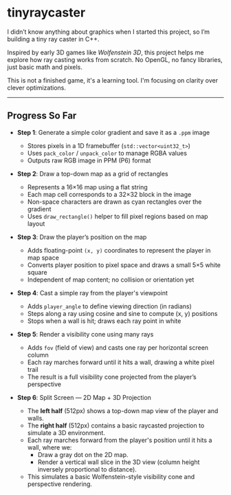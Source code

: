 # tinyraycaster
I didn’t know anything about graphics when I started this project, so I’m building a tiny ray caster in C++.

Inspired by early 3D games like *Wolfenstein 3D*, this project helps me explore how ray casting works from scratch. No OpenGL, no fancy libraries, just basic math and pixels.

This is not a finished game, it's a learning tool. I'm focusing on clarity over clever optimizations.

---

## Progress So Far

- **Step 1**: Generate a simple color gradient and save it as a `.ppm` image  
    - Stores pixels in a 1D framebuffer (`std::vector<uint32_t>`)  
    - Uses `pack_color` / `unpack_color` to manage RGBA values  
    - Outputs raw RGB image in PPM (P6) format

- **Step 2**: Draw a top-down map as a grid of rectangles  
    - Represents a 16×16 map using a flat string  
    - Each map cell corresponds to a 32×32 block in the image  
    - Non-space characters are drawn as cyan rectangles over the gradient  
    - Uses `draw_rectangle()` helper to fill pixel regions based on map layout

- **Step 3**: Draw the player’s position on the map  
    - Adds floating-point `(x, y)` coordinates to represent the player in map space  
    - Converts player position to pixel space and draws a small 5×5 white square  
    - Independent of map content; no collision or orientation yet

- **Step 4**: Cast a simple ray from the player's viewpoint  
    - Adds `player_angle` to define viewing direction (in radians)  
    - Steps along a ray using cosine and sine to compute (x, y) positions  
    - Stops when a wall is hit; draws each ray point in white

- **Step 5**: Render a visibility cone using many rays  
    - Adds `fov` (field of view) and casts one ray per horizontal screen column  
    - Each ray marches forward until it hits a wall, drawing a white pixel trail  
    - The result is a full visibility cone projected from the player’s perspective  

- **Step 6**: Split Screen — 2D Map + 3D Projection
    - The **left half** (512px) shows a top-down map view of the player and walls.
    - The **right half** (512px) contains a basic raycasted projection to simulate a 3D environment.
    - Each ray marches forward from the player's position until it hits a wall, where we:
        - Draw a gray dot on the 2D map.
        - Render a vertical wall slice in the 3D view (column height inversely proportional to distance).
    - This simulates a basic Wolfenstein-style visibility cone and perspective rendering.

